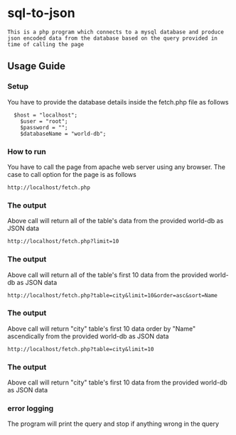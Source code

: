 # sql-to-json
	This is a php program which connects to a mysql database and produce json encoded data from the database based on the query provided in time of calling the page


## Usage Guide
### Setup

You have to provide the database details inside the fetch.php file as follows
```
  $host = "localhost";
	$user = "root";
	$password = "";
	$databaseName = "world-db";
```




### How to run
You have to call the page from apache web server using any browser. The case to call option for the page is as follows

```	
http://localhost/fetch.php
```

### The output

Above call will return all of the table's data from the provided world-db as JSON data

```	
http://localhost/fetch.php?limit=10
```

### The output

Above call will return all of the table's first 10 data from the provided world-db as JSON data

```	
http://localhost/fetch.php?table=city&limit=10&order=asc&sort=Name
```

### The output

Above call will return "city" table's first 10 data order by "Name" ascendically from the provided world-db as JSON data
			
```	
http://localhost/fetch.php?table=city&limit=10
```

### The output

Above call will return "city" table's first 10 data from the provided world-db as JSON data	

### error logging
The program will print the query and stop if anything wrong in the query
